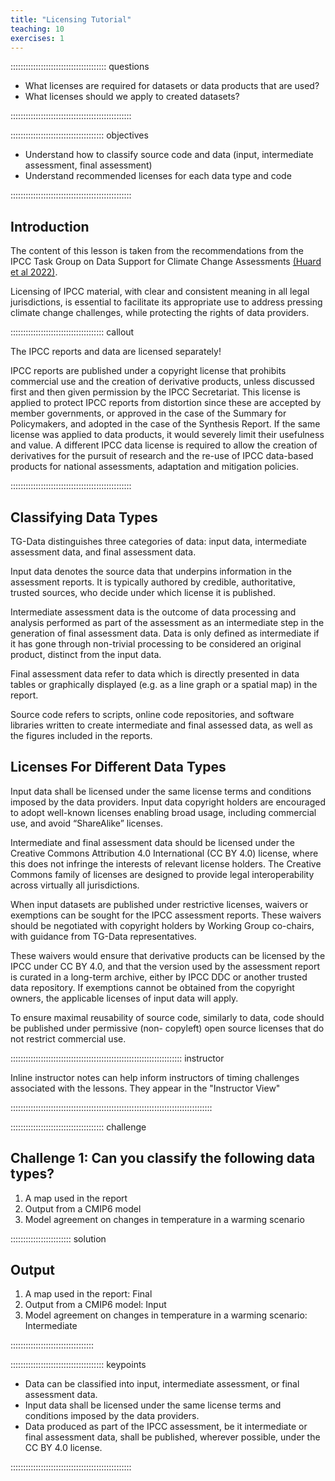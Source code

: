 ```yaml
---
title: "Licensing Tutorial"
teaching: 10
exercises: 1
---
```

:::::::::::::::::::::::::::::::::::::: questions

- What licenses are required for datasets or data products that are used?
- What licenses should we apply to created datasets?

::::::::::::::::::::::::::::::::::::::::::::::::

::::::::::::::::::::::::::::::::::::: objectives

- Understand how to classify source code and data (input, intermediate assessment, final assessment)
- Understand recommended licenses for each data type and code

::::::::::::::::::::::::::::::::::::::::::::::::

## Introduction

The content of this lesson is taken from the
recommendations from the IPCC Task Group on
Data Support for Climate Change Assessments
[(Huard et al 2022)](https://zenodo.org/records/7431834).

Licensing of IPCC material, with clear and consistent meaning in all legal jurisdictions, is essential to facilitate its
appropriate use to address pressing climate change challenges, while protecting the rights of data providers.

::::::::::::::::::::::::::::::::::::: callout

The IPCC reports and data are licensed separately!

IPCC reports are published under a copyright license that prohibits commercial use and the creation of derivative
products, unless discussed first and then given permission by the IPCC Secretariat. This license is applied to protect IPCC reports from distortion since these are accepted by member
governments, or approved in the case of the Summary for Policymakers, and adopted in the case of the Synthesis
Report. If the same license was applied to data products, it would severely limit their usefulness and value. A different
IPCC data license is required to allow the creation of derivatives for the pursuit of research and the re-use of IPCC
data-based products for national assessments, adaptation and mitigation policies.

::::::::::::::::::::::::::::::::::::::::::::::::

## Classifying Data Types

TG-Data distinguishes
three categories of data: input data, intermediate assessment data, and final assessment data.

Input data denotes the source data that underpins information in the assessment reports. It is typically authored by
credible, authoritative, trusted sources, who decide under which license it is published.

Intermediate assessment data is the outcome of data processing and analysis performed as part of the assessment
as an intermediate step in the generation of final assessment data. Data is only defined as intermediate if it has gone
through non-trivial processing to be considered an original product, distinct from the input data.

Final assessment data refer to data which is directly presented in data tables or graphically displayed (e.g. as a line
graph or a spatial map) in the report.

Source code refers to scripts, online code repositories, and software libraries written to create intermediate and final
assessed data, as well as the figures included in the reports.

## Licenses For Different Data Types

Input data shall be licensed under the
same license terms and conditions imposed by the data providers.
Input data copyright holders are encouraged to adopt well-known licenses enabling broad usage, including
commercial use, and avoid “ShareAlike” licenses.

Intermediate and final assessment data should be licensed under the Creative Commons Attribution 4.0
International (CC BY 4.0) license, where this does not infringe the interests of relevant license holders. The
Creative Commons family of licenses are designed to provide legal interoperability across virtually all jurisdictions.

When input datasets are published under restrictive licenses, waivers or exemptions can be sought for the IPCC
assessment reports. These waivers should be negotiated with copyright holders by Working Group co-chairs, with
guidance from TG-Data representatives.

These waivers would ensure that derivative products can be licensed by
the IPCC under CC BY 4.0, and that the version used by the assessment report is curated in a long-term archive,
either by IPCC DDC or another trusted data repository.
If exemptions cannot be obtained from the copyright owners, the
applicable licenses of input data will apply.

To ensure maximal reusability of source code, similarly to data, code should be published under permissive (non-
copyleft) open source licenses that do not restrict commercial use.

:::::::::::::::::::::::::::::::::::::::::::::::::::::::::::::::::::: instructor

Inline instructor notes can help inform instructors of timing challenges
associated with the lessons. They appear in the "Instructor View"

::::::::::::::::::::::::::::::::::::::::::::::::::::::::::::::::::::::::::::::::

::::::::::::::::::::::::::::::::::::: challenge

## Challenge 1: Can you classify the following data types?

1. A map used in the report
2. Output from a CMIP6 model
3. Model agreement on changes in temperature in a warming scenario

:::::::::::::::::::::::: solution

## Output

1. A map used in the report: Final
2. Output from a CMIP6 model: Input
3. Model agreement on changes in temperature in a warming scenario: Intermediate

:::::::::::::::::::::::::::::::::

::::::::::::::::::::::::::::::::::::: keypoints

- Data can be classified into input, intermediate assessment, or final assessment data.
- Input data shall be licensed under the
  same license terms and conditions imposed by the data providers.
- Data produced as part of the IPCC assessment, be it intermediate or final assessment data, shall be published,
  wherever possible, under the CC BY 4.0 license.

::::::::::::::::::::::::::::::::::::::::::::::::
